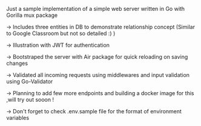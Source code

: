 Just a sample implementation of a simple web server written in Go with Gorilla mux package

-> Includes three entities in DB to demonstrate relationship concept  (Similar to Google Classroom but not so detailed :) )


-> Illustration with JWT for authentication

-> Bootstraped the server with Air package for quick reloading on saving changes 

-> Validated all incoming requests using middlewares and input validation using Go-Validator

-> Planning to add few more endpoints and building a docker image for this ,will try out sooon !

-> Don't forget to check .env.sample file for the format of environment variables 
